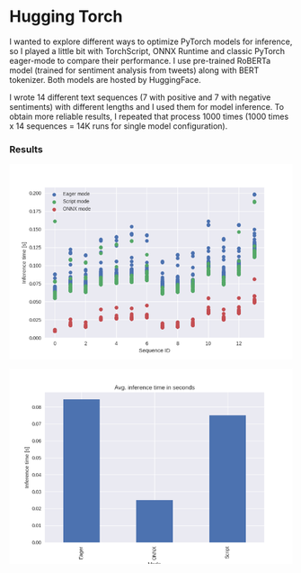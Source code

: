 # Hugging Torch

I wanted to explore different ways to optimize PyTorch models for inference, so I played a little bit with TorchScript, ONNX Runtime and classic PyTorch eager-mode to compare their performance. I use pre-trained RoBERTa model (trained for sentiment analysis from tweets) along with BERT tokenizer. Both models are hosted by HuggingFace.

I wrote 14 different text sequences (7 with positive and 7 with negative sentiments) with different lengths and I used them for model inference. To obtain more reliable results, I repeated that process 1000 times (1000 times x 14 sequences = 14K runs for single model configuration).

### Results

![](doc/scatter.png)

![](doc/bar.png)